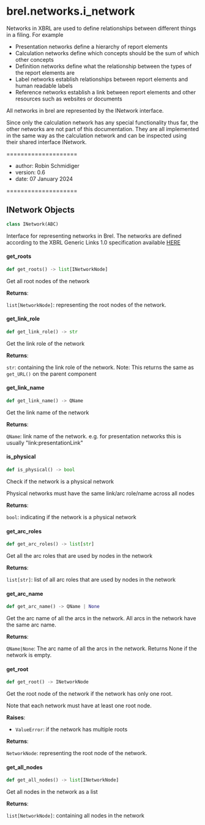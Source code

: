 <a id="brel.networks.i_network"></a>

# brel.networks.i\_network

Networks in XBRL are used to define relationships between different things in a filing.
For example

- Presentation networks define a hierarchy of report elements
- Calculation networks define which concepts should be the sum of which other concepts
- Definition networks define what the relationship between the types of the report elements are
- Label networks establish relationships between report elements and human readable labels
- Reference networks establish a link between report elements and other resources such as websites or documents

All networks in brel are represented by the INetwork interface.

Since only the calculation network has any special functionality thus far, the other networks are not part of this documentation.
They are all implemented in the same way as the calculation network and can be inspected using their shared interface INetwork.

====================

- author: Robin Schmidiger
- version: 0.6
- date: 07 January 2024

====================

<a id="brel.networks.i_network.INetwork"></a>

## INetwork Objects

```python
class INetwork(ABC)
```

Interface for representing networks in Brel.
The networks are defined according to the XBRL Generic Links 1.0 specification
available [HERE](https://www.xbrl.org/specification/gnl/rec-2009-06-22/gnl-rec-2009-06-22.html)

<a id="brel.networks.i_network.INetwork.get_roots"></a>

#### get\_roots

```python
def get_roots() -> list[INetworkNode]
```

Get all root nodes of the network

**Returns**:

`list[NetworkNode]`: representing the root nodes of the network.

<a id="brel.networks.i_network.INetwork.get_link_role"></a>

#### get\_link\_role

```python
def get_link_role() -> str
```

Get the link role of the network

**Returns**:

`str`: containing the link role of the network.
Note: This returns the same as `get_URL()` on the parent component

<a id="brel.networks.i_network.INetwork.get_link_name"></a>

#### get\_link\_name

```python
def get_link_name() -> QName
```

Get the link name of the network

**Returns**:

`QName`: link name of the network. e.g. for presentation networks this is usually "link:presentationLink"

<a id="brel.networks.i_network.INetwork.is_physical"></a>

#### is\_physical

```python
def is_physical() -> bool
```

Check if the network is a physical network

Physical networks must have the same link/arc role/name across all nodes

**Returns**:

`bool`: indicating if the network is a physical network

<a id="brel.networks.i_network.INetwork.get_arc_roles"></a>

#### get\_arc\_roles

```python
def get_arc_roles() -> list[str]
```

Get all the arc roles that are used by nodes in the network

**Returns**:

`list[str]`: list of all arc roles that are used by nodes in the network

<a id="brel.networks.i_network.INetwork.get_arc_name"></a>

#### get\_arc\_name

```python
def get_arc_name() -> QName | None
```

Get the arc name of all the arcs in the network. All arcs in the network have the same arc name.

**Returns**:

`QName|None`: The arc name of all the arcs in the network. Returns None if the network is empty.

<a id="brel.networks.i_network.INetwork.get_root"></a>

#### get\_root

```python
def get_root() -> INetworkNode
```

Get the root node of the network if the network has only one root.

Note that each network must have at least one root node.

**Raises**:

- `ValueError`: if the network has multiple roots

**Returns**:

`NetworkNode`: representing the root node of the network.

<a id="brel.networks.i_network.INetwork.get_all_nodes"></a>

#### get\_all\_nodes

```python
def get_all_nodes() -> list[INetworkNode]
```

Get all nodes in the network as a list

**Returns**:

`list[NetworkNode]`: containing all nodes in the network

